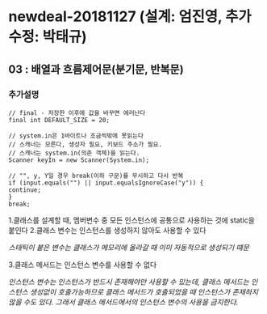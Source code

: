 # newdeal-20181127 (설계: 엄진영, 추가수정: 박태규)

## 03 : 배열과 흐름제어문(분기문, 반복문)

### 추가설명
~~~
// final - 저장한 이후에 값을 바꾸면 에러난다
final int DEFAULT_SIZE = 20;

// system.in은 1바이트나 조금씩밖에 못읽는다
// 스캐너는 모른다, 생성자 필요, 키보드 주소가 필요.
// 스캐너는 system.in(의존 객체)을 읽는다.
Scanner keyIn = new Scanner(System.in);

// "", y, Y일 경우 break(이하 구문)를 무시하고 다시 반복
if (input.equals("") || input.equalsIgnoreCase("y")) {
continue;
}
break;
~~~

1.클래스를 설계할 때, 멤버변수 중 모든 인스턴스에 공통으로 사용하는 것에 static을 붙인다
2.클래스 변수는 인스턴스를 생성하지 않아도 사용할 수 있다

*스태틱이 붙은 변수는 클래스가 메모리에 올라갈 때 이미 자동적으로 생성되기 떄문*

3.클래스 메서드는 인스턴스 변수를 사용할 수 없다

*인스턴스 변수는 인스턴스가 반드시 존재해야만 사용할 수 있는데, 클래스 메서드는 인스턴스 생성없이 호출가능하므로 클래스 메서드가 호출되었을 때 인스턴스가 존재하지 않을 수도 있다. 그래서 클래스 메서드에서의 인스턴스 변수의 사용을 금지한다.*

